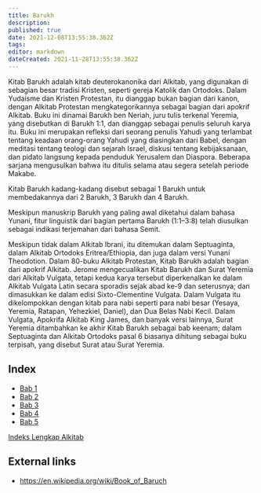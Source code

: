 ```yaml
---
title: Barukh
description: 
published: true
date: 2021-12-08T13:55:38.362Z
tags: 
editor: markdown
dateCreated: 2021-11-28T13:55:38.362Z
---
```


Kitab Barukh adalah kitab deuterokanonika dari Alkitab, yang digunakan di sebagian besar tradisi Kristen, seperti gereja Katolik dan Ortodoks. Dalam Yudaisme dan Kristen Protestan, itu dianggap bukan bagian dari kanon, dengan Alkitab Protestan mengkategorikannya sebagai bagian dari apokrif Alkitab. Buku ini dinamai Barukh ben Neriah, juru tulis terkenal Yeremia, yang disebutkan di Barukh 1:1, dan dianggap sebagai penulis seluruh karya itu. Buku ini merupakan refleksi dari seorang penulis Yahudi yang terlambat tentang keadaan orang-orang Yahudi yang diasingkan dari Babel, dengan meditasi tentang teologi dan sejarah Israel, diskusi tentang kebijaksanaan, dan pidato langsung kepada penduduk Yerusalem dan Diaspora. Beberapa sarjana mengusulkan bahwa itu ditulis selama atau segera setelah periode Makabe.

Kitab Barukh kadang-kadang disebut sebagai 1 Barukh untuk membedakannya dari 2 Barukh, 3 Barukh dan 4 Barukh.

Meskipun manuskrip Barukh yang paling awal diketahui dalam bahasa Yunani, fitur linguistik dari bagian pertama Barukh (1:1–3:8) telah diusulkan sebagai indikasi terjemahan dari bahasa Semit.

Meskipun tidak dalam Alkitab Ibrani, itu ditemukan dalam Septuaginta, dalam Alkitab Ortodoks Eritrea/Ethiopia, dan juga dalam versi Yunani Theodotion. Dalam 80-buku Alkitab Protestan, Kitab Barukh adalah bagian dari apokrif Alkitab. Jerome mengecualikan Kitab Barukh dan Surat Yeremia dari Alkitab Vulgata, tetapi kedua karya tersebut diperkenalkan ke dalam Alkitab Vulgata Latin secara sporadis sejak abad ke-9 dan seterusnya; dan dimasukkan ke dalam edisi Sixto-Clementine Vulgata. Dalam Vulgata itu dikelompokkan dengan kitab para nabi seperti para nabi besar (Yesaya, Yeremia, Ratapan, Yehezkiel, Daniel), dan Dua Belas Nabi Kecil. Dalam Vulgata, Apokrifa Alkitab King James, dan banyak versi lainnya, Surat Yeremia ditambahkan ke akhir Kitab Barukh sebagai bab keenam; dalam Septuaginta dan Alkitab Ortodoks pasal 6 biasanya dihitung sebagai buku terpisah, yang disebut Surat atau Surat Yeremia.

## Index

- [Bab 1](/id/Bible/Baruch/1)
- [Bab 2](/id/Bible/Baruch/2)
- [Bab 3](/id/Bible/Baruch/3)
- [Bab 4](/id/Bible/Baruch/4)
- [Bab 5](/id/Bible/Baruch/5)



[Indeks Lengkap Alkitab](/id/index/bible)


## External links

- https://en.wikipedia.org/wiki/Book_of_Baruch